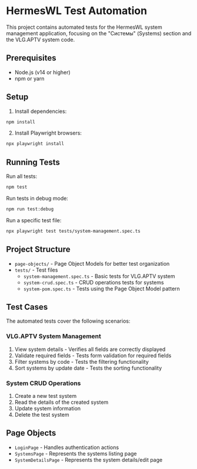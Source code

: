 # HermesWL Test Automation

This project contains automated tests for the HermesWL system management application, focusing on the "Системы" (Systems) section and the VLG.APTV system code.

## Prerequisites

- Node.js (v14 or higher)
- npm or yarn

## Setup

1. Install dependencies:

```bash
npm install
```

2. Install Playwright browsers:

```bash
npx playwright install
```

## Running Tests

Run all tests:

```bash
npm test
```

Run tests in debug mode:

```bash
npm run test:debug
```

Run a specific test file:

```bash
npx playwright test tests/system-management.spec.ts
```

## Project Structure

- `page-objects/` - Page Object Models for better test organization
- `tests/` - Test files
  - `system-management.spec.ts` - Basic tests for VLG.APTV system
  - `system-crud.spec.ts` - CRUD operations tests for systems
  - `system-pom.spec.ts` - Tests using the Page Object Model pattern

## Test Cases

The automated tests cover the following scenarios:

### VLG.APTV System Management
1. View system details - Verifies all fields are correctly displayed
2. Validate required fields - Tests form validation for required fields
3. Filter systems by code - Tests the filtering functionality
4. Sort systems by update date - Tests the sorting functionality

### System CRUD Operations
1. Create a new test system
2. Read the details of the created system
3. Update system information
4. Delete the test system

## Page Objects

- `LoginPage` - Handles authentication actions
- `SystemsPage` - Represents the systems listing page
- `SystemDetailsPage` - Represents the system details/edit page
